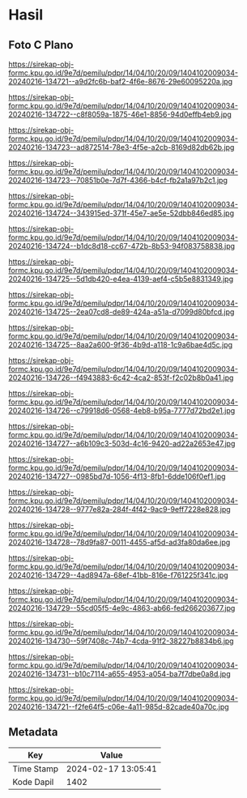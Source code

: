 # Hasil

## Foto C Plano

https://sirekap-obj-formc.kpu.go.id/9e7d/pemilu/pdpr/14/04/10/20/09/1404102009034-20240216-134721--a9d2fc6b-baf2-4f6e-8676-29e60095220a.jpg

https://sirekap-obj-formc.kpu.go.id/9e7d/pemilu/pdpr/14/04/10/20/09/1404102009034-20240216-134722--c8f8059a-1875-46e1-8856-94d0effb4eb9.jpg

https://sirekap-obj-formc.kpu.go.id/9e7d/pemilu/pdpr/14/04/10/20/09/1404102009034-20240216-134723--ad872514-78e3-4f5e-a2cb-8169d82db62b.jpg

https://sirekap-obj-formc.kpu.go.id/9e7d/pemilu/pdpr/14/04/10/20/09/1404102009034-20240216-134723--70851b0e-7d7f-4366-b4cf-fb2a1a97b2c1.jpg

https://sirekap-obj-formc.kpu.go.id/9e7d/pemilu/pdpr/14/04/10/20/09/1404102009034-20240216-134724--343915ed-371f-45e7-ae5e-52dbb846ed85.jpg

https://sirekap-obj-formc.kpu.go.id/9e7d/pemilu/pdpr/14/04/10/20/09/1404102009034-20240216-134724--b1dc8d18-cc67-472b-8b53-94f083758838.jpg

https://sirekap-obj-formc.kpu.go.id/9e7d/pemilu/pdpr/14/04/10/20/09/1404102009034-20240216-134725--5d1db420-e4ea-4139-aef4-c5b5e8831349.jpg

https://sirekap-obj-formc.kpu.go.id/9e7d/pemilu/pdpr/14/04/10/20/09/1404102009034-20240216-134725--2ea07cd8-de89-424a-a51a-d7099d80bfcd.jpg

https://sirekap-obj-formc.kpu.go.id/9e7d/pemilu/pdpr/14/04/10/20/09/1404102009034-20240216-134725--8aa2a600-9f36-4b9d-a118-1c9a6bae4d5c.jpg

https://sirekap-obj-formc.kpu.go.id/9e7d/pemilu/pdpr/14/04/10/20/09/1404102009034-20240216-134726--f4943883-6c42-4ca2-853f-f2c02b8b0a41.jpg

https://sirekap-obj-formc.kpu.go.id/9e7d/pemilu/pdpr/14/04/10/20/09/1404102009034-20240216-134726--c79918d6-0568-4eb8-b95a-7777d72bd2e1.jpg

https://sirekap-obj-formc.kpu.go.id/9e7d/pemilu/pdpr/14/04/10/20/09/1404102009034-20240216-134727--a6b109c3-503d-4c16-9420-ad22a2653e47.jpg

https://sirekap-obj-formc.kpu.go.id/9e7d/pemilu/pdpr/14/04/10/20/09/1404102009034-20240216-134727--0985bd7d-1056-4f13-8fb1-6dde106f0ef1.jpg

https://sirekap-obj-formc.kpu.go.id/9e7d/pemilu/pdpr/14/04/10/20/09/1404102009034-20240216-134728--9777e82a-284f-4f42-9ac9-9eff7228e828.jpg

https://sirekap-obj-formc.kpu.go.id/9e7d/pemilu/pdpr/14/04/10/20/09/1404102009034-20240216-134728--78d9fa87-0011-4455-af5d-ad3fa80da6ee.jpg

https://sirekap-obj-formc.kpu.go.id/9e7d/pemilu/pdpr/14/04/10/20/09/1404102009034-20240216-134729--4ad8947a-68ef-41bb-816e-f761225f341c.jpg

https://sirekap-obj-formc.kpu.go.id/9e7d/pemilu/pdpr/14/04/10/20/09/1404102009034-20240216-134729--55cd05f5-4e9c-4863-ab66-fed266203677.jpg

https://sirekap-obj-formc.kpu.go.id/9e7d/pemilu/pdpr/14/04/10/20/09/1404102009034-20240216-134730--59f7408c-74b7-4cda-91f2-38227b8834b6.jpg

https://sirekap-obj-formc.kpu.go.id/9e7d/pemilu/pdpr/14/04/10/20/09/1404102009034-20240216-134731--b10c7114-a655-4953-a054-ba7f7dbe0a8d.jpg

https://sirekap-obj-formc.kpu.go.id/9e7d/pemilu/pdpr/14/04/10/20/09/1404102009034-20240216-134721--f2fe64f5-c06e-4a11-985d-82cade40a70c.jpg


## Metadata

| Key        | Value               |
| ---------- | ------------------- |
| Time Stamp | 2024-02-17 13:05:41 |
| Kode Dapil | 1402                |



